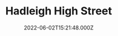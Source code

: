 ---
date: 2022-06-02T15:21:48.000Z
title: Hadleigh High Street
latitude: 52.04428511
longitude: 0.95370718
category: checkin
---